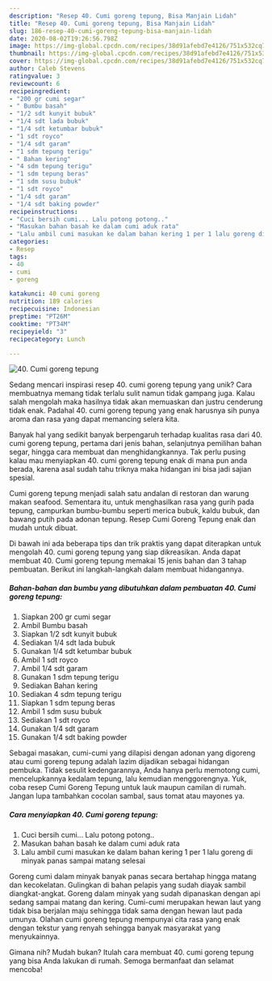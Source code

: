 ```yaml
---
description: "Resep 40. Cumi goreng tepung, Bisa Manjain Lidah"
title: "Resep 40. Cumi goreng tepung, Bisa Manjain Lidah"
slug: 186-resep-40-cumi-goreng-tepung-bisa-manjain-lidah
date: 2020-08-02T19:26:56.798Z
image: https://img-global.cpcdn.com/recipes/38d91afebd7e4126/751x532cq70/40-cumi-goreng-tepung-foto-resep-utama.jpg
thumbnail: https://img-global.cpcdn.com/recipes/38d91afebd7e4126/751x532cq70/40-cumi-goreng-tepung-foto-resep-utama.jpg
cover: https://img-global.cpcdn.com/recipes/38d91afebd7e4126/751x532cq70/40-cumi-goreng-tepung-foto-resep-utama.jpg
author: Caleb Stevens
ratingvalue: 3
reviewcount: 6
recipeingredient:
- "200 gr cumi segar"
- " Bumbu basah"
- "1/2 sdt kunyit bubuk"
- "1/4 sdt lada bubuk"
- "1/4 sdt ketumbar bubuk"
- "1 sdt royco"
- "1/4 sdt garam"
- "1 sdm tepung terigu"
- " Bahan kering"
- "4 sdm tepung terigu"
- "1 sdm tepung beras"
- "1 sdm susu bubuk"
- "1 sdt royco"
- "1/4 sdt garam"
- "1/4 sdt baking powder"
recipeinstructions:
- "Cuci bersih cumi... Lalu potong potong.."
- "Masukan bahan basah ke dalam cumi aduk rata"
- "Lalu ambil cumi masukan ke dalam bahan kering 1 per 1 lalu goreng di minyak panas sampai matang selesai"
categories:
- Resep
tags:
- 40
- cumi
- goreng

katakunci: 40 cumi goreng 
nutrition: 189 calories
recipecuisine: Indonesian
preptime: "PT26M"
cooktime: "PT34M"
recipeyield: "3"
recipecategory: Lunch

---
```



![40. Cumi goreng tepung](https://img-global.cpcdn.com/recipes/38d91afebd7e4126/751x532cq70/40-cumi-goreng-tepung-foto-resep-utama.jpg)

Sedang mencari inspirasi resep 40. cumi goreng tepung yang unik? Cara membuatnya memang tidak terlalu sulit namun tidak gampang juga. Kalau salah mengolah maka hasilnya tidak akan memuaskan dan justru cenderung tidak enak. Padahal 40. cumi goreng tepung yang enak harusnya sih punya aroma dan rasa yang dapat memancing selera kita.

Banyak hal yang sedikit banyak berpengaruh terhadap kualitas rasa dari 40. cumi goreng tepung, pertama dari jenis bahan, selanjutnya pemilihan bahan segar, hingga cara membuat dan menghidangkannya. Tak perlu pusing kalau mau menyiapkan 40. cumi goreng tepung enak di mana pun anda berada, karena asal sudah tahu triknya maka hidangan ini bisa jadi sajian spesial.

Cumi goreng tepung menjadi salah satu andalan di restoran dan warung makan seafood. Sementara itu, untuk menghasilkan rasa yang gurih pada tepung, campurkan bumbu-bumbu seperti merica bubuk, kaldu bubuk, dan bawang putih pada adonan tepung. Resep Cumi Goreng Tepung enak dan mudah untuk dibuat.


Di bawah ini ada beberapa tips dan trik praktis yang dapat diterapkan untuk mengolah 40. cumi goreng tepung yang siap dikreasikan. Anda dapat membuat 40. Cumi goreng tepung memakai 15 jenis bahan dan 3 tahap pembuatan. Berikut ini langkah-langkah dalam membuat hidangannya.

<!--inarticleads1-->

##### Bahan-bahan dan bumbu yang dibutuhkan dalam pembuatan 40. Cumi goreng tepung:

1. Siapkan 200 gr cumi segar
1. Ambil  Bumbu basah
1. Siapkan 1/2 sdt kunyit bubuk
1. Sediakan 1/4 sdt lada bubuk
1. Gunakan 1/4 sdt ketumbar bubuk
1. Ambil 1 sdt royco
1. Ambil 1/4 sdt garam
1. Gunakan 1 sdm tepung terigu
1. Sediakan  Bahan kering
1. Sediakan 4 sdm tepung terigu
1. Siapkan 1 sdm tepung beras
1. Ambil 1 sdm susu bubuk
1. Sediakan 1 sdt royco
1. Gunakan 1/4 sdt garam
1. Gunakan 1/4 sdt baking powder


Sebagai masakan, cumi-cumi yang dilapisi dengan adonan yang digoreng atau cumi goreng tepung adalah lazim dijadikan sebagai hidangan pembuka. Tidak sesulit kedengarannya, Anda hanya perlu memotong cumi, mencelupkannya kedalam tepung, lalu kemudian menggorengnya. Yuk, coba resep Cumi Goreng Tepung untuk lauk maupun camilan di rumah. Jangan lupa tambahkan cocolan sambal, saus tomat atau mayones ya. 

<!--inarticleads2-->

##### Cara menyiapkan 40. Cumi goreng tepung:

1. Cuci bersih cumi... Lalu potong potong..
1. Masukan bahan basah ke dalam cumi aduk rata
1. Lalu ambil cumi masukan ke dalam bahan kering 1 per 1 lalu goreng di minyak panas sampai matang selesai


Goreng cumi dalam minyak banyak panas secara bertahap hingga matang dan kecokelatan. Gulingkan di bahan pelapis yang sudah diayak sambil diangkat-angkat. Goreng dalam minyak yang sudah dipanaskan dengan api sedang sampai matang dan kering. Cumi-cumi merupakan hewan laut yang tidak bisa berjalan maju sehingga tidak sama dengan hewan laut pada umunya. Olahan cumi goreng tepung mempunyai cita rasa yang enak dengan tekstur yang renyah sehingga banyak masyarakat yang menyukainnya. 

Gimana nih? Mudah bukan? Itulah cara membuat 40. cumi goreng tepung yang bisa Anda lakukan di rumah. Semoga bermanfaat dan selamat mencoba!
